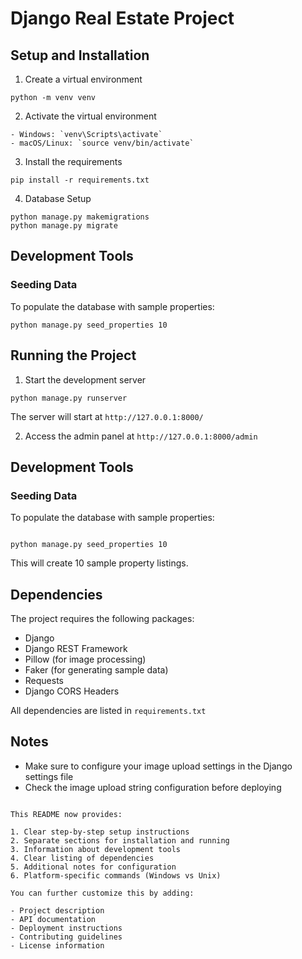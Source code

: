 # Django Real Estate Project

## Setup and Installation

1. Create a virtual environment

```
python -m venv venv
```
2. Activate the virtual environment
```
- Windows: `venv\Scripts\activate`
- macOS/Linux: `source venv/bin/activate`
```
3. Install the requirements
```
pip install -r requirements.txt
```

4. Database Setup
```
python manage.py makemigrations
python manage.py migrate
```


## Development Tools

### Seeding Data

To populate the database with sample properties:
```
python manage.py seed_properties 10
```


## Running the Project

1. Start the development server

```
python manage.py runserver
```

The server will start at `http://127.0.0.1:8000/`

2. Access the admin panel at `http://127.0.0.1:8000/admin`

## Development Tools

### Seeding Data

To populate the database with sample properties:

```

python manage.py seed_properties 10

```

This will create 10 sample property listings.

## Dependencies

The project requires the following packages:

- Django
- Django REST Framework
- Pillow (for image processing)
- Faker (for generating sample data)
- Requests
- Django CORS Headers

All dependencies are listed in `requirements.txt`

## Notes

- Make sure to configure your image upload settings in the Django settings file
- Check the image upload string configuration before deploying

```

This README now provides:

1. Clear step-by-step setup instructions
2. Separate sections for installation and running
3. Information about development tools
4. Clear listing of dependencies
5. Additional notes for configuration
6. Platform-specific commands (Windows vs Unix)

You can further customize this by adding:

- Project description
- API documentation
- Deployment instructions
- Contributing guidelines
- License information
```
